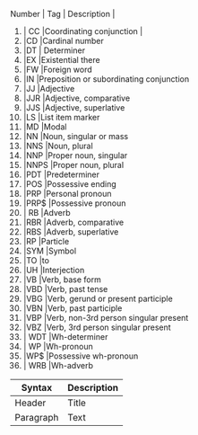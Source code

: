 Number | Tag | Description |
1.	 | CC	 |Coordinating conjunction |
2.	 |CD	 |Cardinal number
3.	 |DT |	Determiner
4.	 |EX	 |Existential there
5.	 |FW	 |Foreign word
6.	 |IN	 |Preposition or subordinating conjunction
7.	 |JJ	 |Adjective
8.	 |JJR	 |Adjective, comparative
9.	 |JJS	 |Adjective, superlative
10.	 |LS	 |List item marker
11.	 |MD	 |Modal
12.	 |NN	 |Noun, singular or mass
13.	 |NNS	 |Noun, plural
14.	 |NNP	 |Proper noun, singular
15.	 |NNPS	 |Proper noun, plural
16.	 |PDT	 |Predeterminer
17.	 |POS	 |Possessive ending
18.	 |PRP	 |Personal pronoun
19.	 |PRP$	 |Possessive pronoun
20. |	RB	 |Adverb
21.	 |RBR	 |Adverb, comparative
22.	 |RBS	 |Adverb, superlative
23.	 |RP	 |Particle
24.	 |SYM	 |Symbol
25.	 |TO	 |to
26.	 |UH	 |Interjection
27.	 |VB	 |Verb, base form
28.	 |VBD	 |Verb, past tense
29.	 |VBG	 |Verb, gerund or present participle
30.	 |VBN	 |Verb, past participle
31.	 |VBP	 |Verb, non-3rd person singular present
32.	 |VBZ	 |Verb, 3rd person singular present
33. |	WDT	 |Wh-determiner
34. |	WP	 |Wh-pronoun
35.	 |WP$	 |Possessive wh-pronoun
36. |	WRB	 |Wh-adverb

| Syntax      | Description |
| ----------- | ----------- |
| Header      | Title       |
| Paragraph   | Text        |
